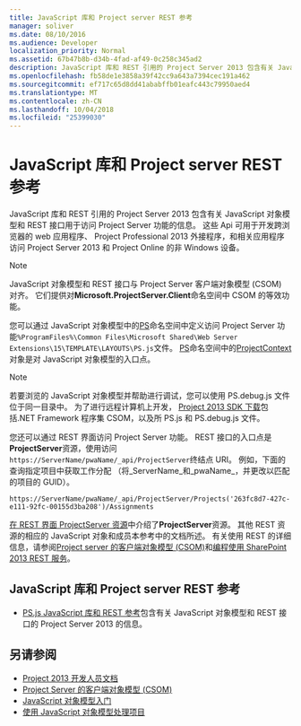 ```yaml
---
title: JavaScript 库和 Project server REST 参考
manager: soliver
ms.date: 08/10/2016
ms.audience: Developer
localization_priority: Normal
ms.assetid: 67b47b8b-d34b-4fad-af49-0c258c345ad2
description: JavaScript 库和 REST 引用的 Project Server 2013 包含有关 JavaScript 对象模型和 REST 接口用于访问 Project Server 功能的信息。 这些 Api 可用于开发跨浏览器的 web 应用程序、 Project Professional 2013 外接程序，和相关应用程序访问 Project Server 2013 和 Project Online 的非 Windows 设备。
ms.openlocfilehash: fb58de1e3858a39f42cc9a643a7394cec191a462
ms.sourcegitcommit: ef717c65d8dd41ababffb01eafc443c79950aed4
ms.translationtype: MT
ms.contentlocale: zh-CN
ms.lasthandoff: 10/04/2018
ms.locfileid: "25399030"
---
```

# <a name="javascript-library-and-rest-reference-for-project-server"></a>JavaScript 库和 Project server REST 参考

JavaScript 库和 REST 引用的 Project Server 2013 包含有关 JavaScript 对象模型和 REST 接口用于访问 Project Server 功能的信息。 这些 Api 可用于开发跨浏览器的 web 应用程序、 Project Professional 2013 外接程序，和相关应用程序访问 Project Server 2013 和 Project Online 的非 Windows 设备。
  
> [!NOTE]
> JavaScript 对象模型和 REST 接口与 Project Server 客户端对象模型 (CSOM) 对齐。 它们提供对**Microsoft.ProjectServer.Client**命名空间中 CSOM 的等效功能。 
  
您可以通过 JavaScript 对象模型中的[PS](https://msdn.microsoft.com/library/e3156167-a4fd-1bf6-8d1c-e180de1844ed%28Office.15%29.aspx)命名空间中定义访问 Project Server 功能`%ProgramFiles%\Common Files\Microsoft Shared\Web Server Extensions\15\TEMPLATE\LAYOUTS\PS.js`文件。 [PS](https://msdn.microsoft.com/library/e3156167-a4fd-1bf6-8d1c-e180de1844ed%28Office.15%29.aspx)命名空间中的[ProjectContext](https://msdn.microsoft.com/library/a490b675-a845-ee94-3877-b99ada9bf2b0%28Office.15%29.aspx)对象是对 JavaScript 对象模型的入口点。 
  
> [!NOTE]
> 若要浏览的 JavaScript 对象模型并帮助进行调试，您可以使用 PS.debug.js 文件位于同一目录中。 为了进行远程计算机上开发， [Project 2013 SDK 下载](https://www.microsoft.com/en-us/download/details.aspx?id=30435)包括.NET Framework 程序集 CSOM，以及所 PS.js 和 PS.debug.js 文件。 
  
您还可以通过 REST 界面访问 Project Server 功能。 REST 接口的入口点是**ProjectServer**资源，使用访问`https://ServerName/pwaName/_api/ProjectServer`终结点 URI。 例如，下面的查询指定项目中获取工作分配 （将_ServerName_和_pwaName_，并更改以匹配的项目的 GUID）。
  
`https://ServerName/pwaName/_api/ProjectServer/Projects('263fc8d7-427c-e111-92fc-00155d3ba208')/Assignments`

[在 REST 界面 ProjectServer 资源](https://msdn.microsoft.com/library/a490b675-a845-ee94-3877-b99ada9bf2b0%28Office.15%29.aspx#bk_ProjectServerResources)中介绍了**ProjectServer**资源。 其他 REST 资源的相应的 JavaScript 对象和成员本参考中的文档所述。 有关使用 REST 的详细信息，请参阅[Project server 的客户端对象模型 (CSOM)](client-side-object-model-csom-for-project-2013.md)和[编程使用 SharePoint 2013 REST 服务](https://msdn.microsoft.com/library/fp142385%28office.15%29.aspx)。
  
## <a name="javascript-library-and-rest-reference-for-project-server"></a>JavaScript 库和 Project server REST 参考
<a name="pj15_JavaScriptAPIReference_PS"> </a>

- [PS.js JavaScript 库和 REST 参考](https://msdn.microsoft.com/library/5a140021-380a-d9e0-e36d-106df85f56d6%28Office.15%29.aspx)包含有关 JavaScript 对象模型和 REST 接口的 Project Server 2013 的信息。 
    
## <a name="see-also"></a>另请参阅
<a name="bk_addresources"> </a>

- [Project 2013 开发人员文档](project-2013-developer-documentation.md)   
- [Project Server 的客户端对象模型 (CSOM)](client-side-object-model-csom-for-project-2013.md)   
- [JavaScript 对象模型入门](getting-started-with-the-project-server-2013-javascript-object-model.md)  
- [使用 JavaScript 对象模型处理项目](create-retrieve-update-delete-projects-using-project-server-javascript.md)
    


